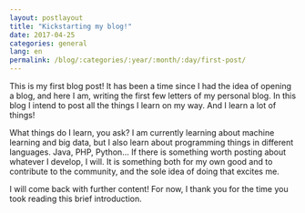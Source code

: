 ```yaml
---
layout: postlayout
title: "Kickstarting my blog!"
date: 2017-04-25
categories: general
lang: en
permalink: /blog/:categories/:year/:month/:day/first-post/
---
```

This is my first blog post! It has been a time since I had the idea of opening a blog, and here I am, writing the first few letters of my personal blog. In
this blog I intend to post all the things I learn on my way. And I learn a lot of things!

What things do I learn, you ask? I am currently learning about machine learning and big data, but I also learn about programming things in different languages.
Java, PHP, Python... If there is something worth posting about whatever I develop, I will. It is something both for my own good and to contribute to the
community, and the sole idea of doing that excites me.

I will come back with further content! For now, I thank you for the time you took reading this brief introduction.
